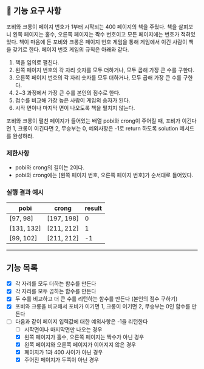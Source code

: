 ## 🚀 기능 요구 사항

포비와 크롱이 페이지 번호가 1부터 시작되는 400 페이지의 책을 주웠다. 책을 살펴보니 왼쪽 페이지는 홀수, 오른쪽 페이지는 짝수 번호이고 모든 페이지에는 번호가 적혀있었다. 책이 마음에 든 포비와 크롱은 페이지 번호 게임을 통해 게임에서 이긴 사람이 책을 갖기로 한다. 페이지 번호 게임의 규칙은 아래와 같다.

1. 책을 임의로 펼친다.
2. 왼쪽 페이지 번호의 각 자리 숫자를 모두 더하거나, 모두 곱해 가장 큰 수를 구한다.
3. 오른쪽 페이지 번호의 각 자리 숫자를 모두 더하거나, 모두 곱해 가장 큰 수를 구한다.
4. 2~3 과정에서 가장 큰 수를 본인의 점수로 한다.
5. 점수를 비교해 가장 높은 사람이 게임의 승자가 된다.
6. 시작 면이나 마지막 면이 나오도록 책을 펼치지 않는다.

포비와 크롱이 펼친 페이지가 들어있는 배열 pobi와 crong이 주어질 때, 포비가 이긴다면 1, 크롱이 이긴다면 2, 무승부는 0, 예외사항은 -1로 return 하도록 solution 메서드를 완성하라.

### 제한사항

- pobi와 crong의 길이는 2이다.
- pobi와 crong에는 [왼쪽 페이지 번호, 오른쪽 페이지 번호]가 순서대로 들어있다.

### 실행 결과 예시

| pobi       | crong      | result |
| ---------- | ---------- | ------ |
| [97, 98]   | [197, 198] | 0      |
| [131, 132] | [211, 212] | 1      |
| [99, 102]  | [211, 212] | -1     |

---

## 기능 목록

- [x] 각 자리를 모두 더하는 함수를 만든다
- [x] 각 자리를 모두 곱하는 함수를 만든다
- [x] 두 수를 비교하고 더 큰 수를 리턴하는 함수를 만든다 (본인의 점수 구하기)
- [x] 포비와 크롱을 비교해서 포비가 이기면 1, 크롱이 이기면 2, 무승부는 0인 함수를 만든다
- [ ] 다음과 같이 페이지 입력값에 대한 예외사항은 -1을 리턴한다
  - [ ] 시작면이나 마지막면만 나오는 경우
  - [x] 왼쪽 페이지가 홀수, 오른쪽 페이지는 짝수가 아닌 경우
  - [x] 왼쪽 페이지와 오른쪽 페이지가 이어지지 않은 경우
  - [x] 페이지가 1과 400 사이가 아닌 경우
  - [x] 주어진 페이지가 두쪽이 아닌 경우